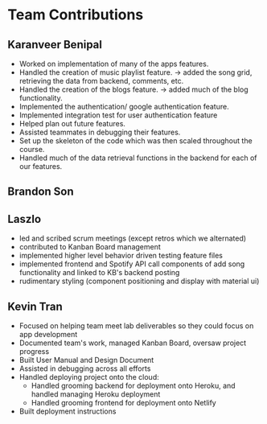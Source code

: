 # Team Contributions


## Karanveer Benipal
- Worked on implementation of many of the apps features.
- Handled the creation of music playlist feature. -> added the song grid, retrieving the data from backend, comments, etc.
- Handled the creation of the blogs feature. -> added much of the blog functionality. 
- Implemented the authentication/ google authentication feature.
- Implemented integration test for user authentication feature
- Helped plan out future features.
- Assisted teammates in debugging their features.
- Set up the skeleton of the code which was then scaled throughout the course.
- Handled much of the data retrieval functions in the backend for each of our features.

## Brandon Son


## Laszlo
- led and scribed scrum meetings (except retros which we alternated)
- contributed to Kanban Board management
- implemented higher level behavior driven testing feature files
- implemented frontend and Spotify API call components of add song functionality and linked to KB's backend posting
- rudimentary styling (component positioning and display with material ui)


## Kevin Tran

- Focused on helping team meet lab deliverables so they could focus on app development
- Documented team's work, managed Kanban Board, oversaw project progress
- Built User Manual and Design Document
- Assisted in debugging across all efforts
- Handled deploying project onto the cloud:
  - Handled grooming backend for deployment onto Heroku, and handled managing Heroku deployment
  - Handled grooming frontend for deployment onto Netlify
- Built deployment instructions
